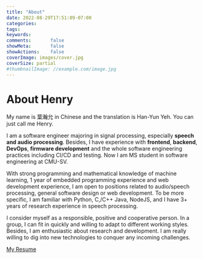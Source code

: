 ```yaml
---
title: "About"
date: 2022-08-29T17:51:09-07:00
categories:
tags:
keywords:
comments:       false
showMeta:       false
showActions:    false
coverImage: images/cover.jpg
coverSize: partial
#thumbnailImage: //example.com/image.jpg
---
```

# About Henry
My name is 葉瀚允 in Chinese and the translation is Han-Yun Yeh. You can just call me Henry.

I am a software engineer majoring in signal processing, especially **speech and audio processing**. Besides, I have experience with **frontend**, **backend**, **DevOps**, **firmware development** and the whole software engineering practices including CI/CD and testing. Now I am MS student in software engineering at CMU-SV.

With strong programming and mathematical knowledge of machine learning, 1 year of embedded programming experience and web development experience, I am open to positions related to audio/speech processing, general software design or web development. To be more specific, I am familiar with Python, C,/C++ Java, NodeJS, and I have 3+ years of research experience in speech processing.

I consider myself as a responsible, positive and cooperative person. In a group, I can fit in quickly and willing to adapt to different working styles. Besides, I am enthusiastic about research and development. I am really willing to dig into new technologies to conquer any incoming challenges.

[My Resume](https://github.com/henry034/Resume-CV/blob/master/resume.pdf)